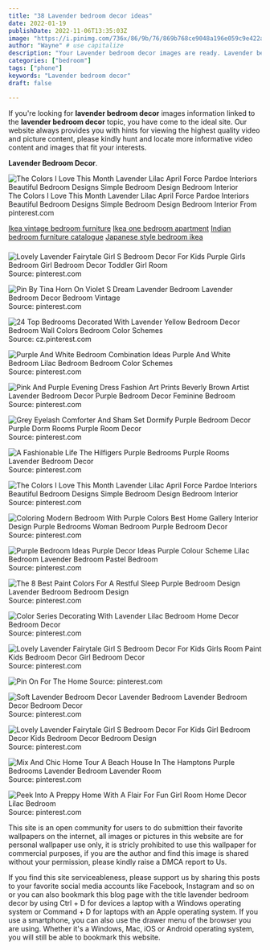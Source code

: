 ```yaml
---
title: "38 Lavender bedroom decor ideas"
date: 2022-01-19
publishDate: 2022-11-06T13:35:03Z
image: "https://i.pinimg.com/736x/86/9b/76/869b768ce9048a196e059c9e422accbf--flower-mirror-teen-girl-bedrooms.jpg"
author: "Wayne" # use capitalize
description: "Your Lavender bedroom decor images are ready. Lavender bedroom decor are a topic that is being searched for and liked by netizens today. You can Find and Download the Lavender bedroom decor files here. Find and Download all royalty-free images."
categories: ["bedroom"]
tags: ["phone"]
keywords: "Lavender bedroom decor"
draft: false

---
```


If you're looking for **lavender bedroom decor** images information linked to the **lavender bedroom decor** topic, you have come to the ideal  site.  Our website always  provides you with  hints  for viewing  the highest  quality video and picture  content, please kindly hunt and locate more informative video content and images  that fit your interests.

**Lavender Bedroom Decor**. 

![The Colors I Love This Month Lavender Lilac April Force Pardoe Interiors Beautiful Bedroom Designs Simple Bedroom Design Bedroom Interior](https://i.pinimg.com/originals/e2/29/ba/e229ba1e1e1822955c87a621ab487fc5.jpg "The Colors I Love This Month Lavender Lilac April Force Pardoe Interiors Beautiful Bedroom Designs Simple Bedroom Design Bedroom Interior")
The Colors I Love This Month Lavender Lilac April Force Pardoe Interiors Beautiful Bedroom Designs Simple Bedroom Design Bedroom Interior From pinterest.com

[Ikea vintage bedroom furniture](/ikea-vintage-bedroom-furniture/)
[Ikea one bedroom apartment](/ikea-one-bedroom-apartment/)
[Indian bedroom furniture catalogue](/indian-bedroom-furniture-catalogue/)
[Japanese style bedroom ikea](/japanese-style-bedroom-ikea/)



### 

 


![Lovely Lavender Fairytale Girl S Bedroom Decor For Kids Purple Girls Bedroom Girl Bedroom Decor Toddler Girl Room](https://i.pinimg.com/736x/dd/64/54/dd6454f753ef498c53b4f57c00006950.jpg "Lovely Lavender Fairytale Girl S Bedroom Decor For Kids Purple Girls Bedroom Girl Bedroom Decor Toddler Girl Room")
Source: pinterest.com

 

![Pin By Tina Horn On Violet S Dream Lavender Bedroom Lavender Bedroom Decor Bedroom Vintage](https://i.pinimg.com/564x/2e/d6/3a/2ed63adf58e11bc10ba30d1b8c8d400f.jpg "Pin By Tina Horn On Violet S Dream Lavender Bedroom Lavender Bedroom Decor Bedroom Vintage")
Source: pinterest.com

 

![24 Top Bedrooms Decorated With Lavender Yellow Bedroom Decor Bedroom Wall Colors Bedroom Color Schemes](https://i.pinimg.com/originals/3f/a2/7f/3fa27ff2d02222d4bd8f3a49f84275c8.jpg "24 Top Bedrooms Decorated With Lavender Yellow Bedroom Decor Bedroom Wall Colors Bedroom Color Schemes")
Source: cz.pinterest.com

 

![Purple And White Bedroom Combination Ideas Purple And White Bedroom Lilac Bedroom Bedroom Color Schemes](https://i.pinimg.com/originals/bc/26/75/bc2675da6df3da8f1a50375345b4b6bf.jpg "Purple And White Bedroom Combination Ideas Purple And White Bedroom Lilac Bedroom Bedroom Color Schemes")
Source: pinterest.com

 

![Pink And Purple Evening Dress Fashion Art Prints Beverly Brown Artist Lavender Bedroom Decor Purple Bedroom Decor Feminine Bedroom](https://i.pinimg.com/474x/ef/d6/04/efd604101467bc75681c6918620543e6.jpg "Pink And Purple Evening Dress Fashion Art Prints Beverly Brown Artist Lavender Bedroom Decor Purple Bedroom Decor Feminine Bedroom")
Source: pinterest.com

 

![Grey Eyelash Comforter And Sham Set Dormify Purple Bedroom Decor Purple Dorm Rooms Purple Room Decor](https://i.pinimg.com/736x/66/db/71/66db71f6bb2e7b46a14687bf54488714.jpg "Grey Eyelash Comforter And Sham Set Dormify Purple Bedroom Decor Purple Dorm Rooms Purple Room Decor")
Source: pinterest.com

 

![A Fashionable Life The Hilfigers Purple Bedrooms Purple Rooms Lavender Bedroom Decor](https://i.pinimg.com/originals/fd/4a/32/fd4a32472e63031f28ba7edf9252a21d.jpg "A Fashionable Life The Hilfigers Purple Bedrooms Purple Rooms Lavender Bedroom Decor")
Source: pinterest.com

 

![The Colors I Love This Month Lavender Lilac April Force Pardoe Interiors Beautiful Bedroom Designs Simple Bedroom Design Bedroom Interior](https://i.pinimg.com/originals/e2/29/ba/e229ba1e1e1822955c87a621ab487fc5.jpg "The Colors I Love This Month Lavender Lilac April Force Pardoe Interiors Beautiful Bedroom Designs Simple Bedroom Design Bedroom Interior")
Source: pinterest.com

 

![Coloring Modern Bedroom With Purple Colors Best Home Gallery Interior Design Purple Bedrooms Woman Bedroom Purple Bedroom Decor](https://i.pinimg.com/originals/54/2f/eb/542feb6976a5ad05cb7d78d2893852c7.jpg "Coloring Modern Bedroom With Purple Colors Best Home Gallery Interior Design Purple Bedrooms Woman Bedroom Purple Bedroom Decor")
Source: pinterest.com

 

![Purple Bedroom Ideas Purple Decor Ideas Purple Colour Scheme Lilac Bedroom Lavender Bedroom Pastel Bedroom](https://i.pinimg.com/originals/cb/37/d0/cb37d0a2a32738f1c3edf0de612a81dc.jpg "Purple Bedroom Ideas Purple Decor Ideas Purple Colour Scheme Lilac Bedroom Lavender Bedroom Pastel Bedroom")
Source: pinterest.com

 

![The 8 Best Paint Colors For A Restful Sleep Purple Bedroom Design Lavender Bedroom Bedroom Design](https://i.pinimg.com/originals/dc/1c/08/dc1c0853daf2542d1abb24a886960b51.jpg "The 8 Best Paint Colors For A Restful Sleep Purple Bedroom Design Lavender Bedroom Bedroom Design")
Source: pinterest.com

 

![Color Series Decorating With Lavender Lilac Bedroom Home Decor Bedroom Decor](https://i.pinimg.com/originals/26/fc/63/26fc637eea1eb0b2e9c410b50f862599.jpg "Color Series Decorating With Lavender Lilac Bedroom Home Decor Bedroom Decor")
Source: pinterest.com

 

![Lovely Lavender Fairytale Girl S Bedroom Decor For Kids Girls Room Paint Kids Bedroom Decor Girl Bedroom Decor](https://i.pinimg.com/originals/c7/bd/db/c7bddb8bc30b125f565618084c98fdb1.png "Lovely Lavender Fairytale Girl S Bedroom Decor For Kids Girls Room Paint Kids Bedroom Decor Girl Bedroom Decor")
Source: pinterest.com

 

![Pin On For The Home](https://i.pinimg.com/originals/a6/fe/dd/a6fedd9550e4896641aba9da007a3bbf.jpg "Pin On For The Home")
Source: pinterest.com

 

![Soft Lavender Bedroom Decor Lavender Bedroom Lavender Bedroom Decor Bedroom Decor](https://i.pinimg.com/originals/7d/39/fc/7d39fc5c87748cb55201a81f181341d3.jpg "Soft Lavender Bedroom Decor Lavender Bedroom Lavender Bedroom Decor Bedroom Decor")
Source: pinterest.com

 

![Lovely Lavender Fairytale Girl S Bedroom Decor For Kids Girl Bedroom Decor Kids Bedroom Decor Bedroom Design](https://i.pinimg.com/originals/c0/2c/21/c02c216e4563e594e4c22b13a820c50e.png "Lovely Lavender Fairytale Girl S Bedroom Decor For Kids Girl Bedroom Decor Kids Bedroom Decor Bedroom Design")
Source: pinterest.com

 

![Mix And Chic Home Tour A Beach House In The Hamptons Purple Bedrooms Lavender Bedroom Lavender Room](https://i.pinimg.com/originals/a0/69/f4/a069f4ae912ee42347d80409c2754f87.jpg "Mix And Chic Home Tour A Beach House In The Hamptons Purple Bedrooms Lavender Bedroom Lavender Room")
Source: pinterest.com

 

![Peek Into A Preppy Home With A Flair For Fun Girl Room Home Decor Lilac Bedroom](https://i.pinimg.com/736x/86/9b/76/869b768ce9048a196e059c9e422accbf--flower-mirror-teen-girl-bedrooms.jpg "Peek Into A Preppy Home With A Flair For Fun Girl Room Home Decor Lilac Bedroom")
Source: pinterest.com

 

This site is an open community for users to do submittion their favorite wallpapers on the internet, all images or pictures in this website are for personal wallpaper use only, it is stricly prohibited to use this wallpaper for commercial purposes, if you are the author and find this image is shared without your permission, please kindly raise a DMCA report to Us.

If you find this site serviceableness, please support us by sharing this posts to your favorite social media accounts like Facebook, Instagram and so on or you can also bookmark this blog page with the title lavender bedroom decor by using Ctrl + D for devices a laptop with a Windows operating system or Command + D for laptops with an Apple operating system. If you use a smartphone, you can also use the drawer menu of the browser you are using. Whether it's a Windows, Mac, iOS or Android operating system, you will still be able to bookmark this website.

